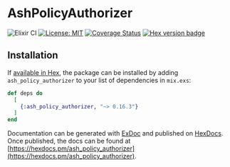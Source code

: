 # AshPolicyAuthorizer
![Elixir CI](https://github.com/ash-project/ash_policy_authorizer/workflows/Elixir%20CI/badge.svg)
[![License: MIT](https://img.shields.io/badge/License-MIT-yellow.svg)](https://opensource.org/licenses/MIT)
[![Coverage Status](https://coveralls.io/repos/github/ash-project/ash_policy_authorizer/badge.svg?branch=master)](https://coveralls.io/github/ash-project/ash_policy_authorizer?branch=master)
[![Hex version badge](https://img.shields.io/hexpm/v/ash_policy_authorizer.svg)](https://hex.pm/packages/ash_policy_authorizer)

## Installation

If [available in Hex](https://hex.pm/docs/publish), the package can be installed
by adding `ash_policy_authorizer` to your list of dependencies in `mix.exs`:

```elixir
def deps do
  [
    {:ash_policy_authorizer, "~> 0.16.3"}
  ]
end
```

Documentation can be generated with [ExDoc](https://github.com/elixir-lang/ex_doc)
and published on [HexDocs](https://hexdocs.pm). Once published, the docs can
be found at [https://hexdocs.pm/ash_policy_authorizer](https://hexdocs.pm/ash_policy_authorizer).
